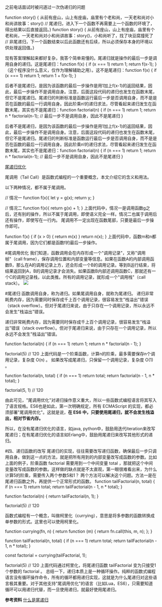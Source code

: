 之前电话面试时被问道过一次伪递归的问题


function story() {    从前有座山，山上有座庙，庙里有个老和尚，一天老和尚对小和尚讲故事：story() // 尾递归，进入下一个函数不再需要上一个函数的环境了，得出结果以后直接返回。}
function story() {    从前有座山，山上有座庙，庙里有个老和尚，一天老和尚对小和尚讲故事：story()，小和尚听了，找了块豆腐撞死了 // 非尾递归，下一个函数结束以后此函数还有后续，所以必须保存本身的环境以供处理返回值。}

现有答案理解起来都好复杂，我答个简单易懂的。尾递归就是操作的最后一步是调用自身的递归。这是尾递归：function f(x) {
   if (x === 1) return 1;
   return f(x-1);
}
（这个程序没什么意义，仅作为理解辅助之用）。这不是尾递归：function f(x) {
   if (x === 1) return 1;
   return 1 + f(x-1);
}

后者不是尾递归，是因为该函数的最后一步操作是用1加上f(x-1)的返回结果，因此，最后一步操作不是调用自身。注意，后面这段代码的递归也发生在函数末尾，但它不是尾递归。尾递归的判断标准是函数运行最后一步是否调用自身，而不是是否在函数的最后一行调用自身。因此阶乘n!的递归求法，尽管看起来递归发生在函数末尾，其实也不是尾递归：function factorial(n) {
   if (n === 1) return 1;
   return n * factorial(n-1); // 最后一步不是调用自身，因此不是尾递归
}

后者不是尾递归，是因为该函数的最后一步操作是用1加上f(x-1)的返回结果，因此，最后一步操作不是调用自身。注意，后面这段代码的递归也发生在函数末尾，但它不是尾递归。尾递归的判断标准是函数运行最后一步是否调用自身，而不是是否在函数的最后一行调用自身。因此阶乘n!的递归求法，尽管看起来递归发生在函数末尾，其实也不是尾递归：function factorial(n) {
   if (n === 1) return 1;
   return n * factorial(n-1); // 最后一步不是调用自身，因此不是尾递归
}

[尾递归优化](http://www.ruanyifeng.com/blog/2015/04/tail-call.html)

尾调用（Tail Call）是函数式编程的一个重要概念，本文介绍它的含义和用法。

以下两种情况，都不属于尾调用。

// 情况一
function f(x){
  let y = g(x);
  return y;
}

// 情况二
function f(x){
  return g(x) + 1;
}
上面代码中，情况一是调用函数g之后，还有别的操作，所以不属于尾调用，即使语义完全一样。情况二也属于调用后还有操作，即使写在一行内。
尾调用不一定出现在函数尾部，只要是最后一步操作即可。

function f(x) {
  if (x > 0) {
    return m(x)
  }
  return n(x);
}
上面代码中，函数m和n都属于尾调用，因为它们都是函数f的最后一步操作。

#尾调用优化
我们知道，函数调用会在内存形成一个"调用记录"，又称"调用帧"（call frame），保存调用位置和内部变量等信息。如果在函数A的内部调用函数B，那么在A的调用记录上方，还会形成一个B的调用记录。等到B运行结束，将结果返回到A，B的调用记录才会消失。如果函数B内部还调用函数C，那就还有一个C的调用记录栈，以此类推。所有的调用记录，就形成一个"调用栈"（call stack）。
![](http://www.ruanyifeng.com/blogimg/asset/2015/bg2015041002.png)

#尾递归
函数调用自身，称为递归。如果尾调用自身，就称为尾递归。
递归非常耗费内存，因为需要同时保存成千上百个调用记录，很容易发生"栈溢出"错误（stack overflow）。但对于尾递归来说，由于只存在一个调用记录，所以永远不会发生"栈溢出"错误。

递归非常耗费内存，因为需要同时保存成千上百个调用记录，很容易发生"栈溢出"错误（stack overflow）。但对于尾递归来说，由于只存在一个调用记录，所以永远不会发生"栈溢出"错误。

function factorial(n) {
  if (n === 1) return 1;
  return n * factorial(n - 1);
}

factorial(5) // 120
上面代码是一个阶乘函数，计算n的阶乘，最多需要保存n个调用记录，复杂度 O(n) 。
如果改写成尾递归，只保留一个调用记录，复杂度 O(1) 。

function factorial(n, total) {
  if (n === 1) return total;
  return factorial(n - 1, n * total);
}

factorial(5, 1) // 120

由此可见，"尾调用优化"对递归操作意义重大，所以一些函数式编程语言将其写入了语言规格。ES6也是如此，第一次明确规定，所有 ECMAScript 的实现，都必须部署"尾调用优化"。这就是说，**在 ES6 中，只要使用尾递归，就不会发生栈溢出，相对节省内存。** 


<remark>所以，在没有尾递归优化的语言，如java, python中，鼓励用迭代iteration来改写尾递归；在有尾递归优化的语言如Erlang中，鼓励用尾递归来改写其他形式的递归。</remark>


#四、递归函数的改写
尾递归的实现，往往需要改写递归函数，确保最后一步只调用自身。做到这一点的方法，就是把所有用到的内部变量改写成函数的参数。比如上面的例子，阶乘函数 factorial 需要用到一个中间变量 total ，那就把这个中间变量改写成函数的参数。这样做的缺点就是不太直观，第一眼很难看出来，为什么计算5的阶乘，需要传入两个参数5和1？
两个方法可以解决这个问题。方法一是在尾递归函数之外，再提供一个正常形式的函数。
function tailFactorial(n, total) {
  if (n === 1) return total;
  return tailFactorial(n - 1, n * total);
}

function factorial(n) {
  return tailFactorial(n, 1);
}

factorial(5) // 120

函数式编程有一个概念，叫做柯里化（currying），意思是将多参数的函数转换成单参数的形式。这里也可以使用柯里化。

function currying(fn, n) {
  return function (m) {
    return fn.call(this, m, n);
  };
}

function tailFactorial(n, total) {
  if (n === 1) return total;
  return tailFactorial(n - 1, n * total);
}

const factorial = currying(tailFactorial, 1);

factorial(5) // 120
上面代码通过柯里化，将尾递归函数 tailFactorial 变为只接受1个参数的 factorial 。
总结一下，递归本质上是一种循环操作。纯粹的函数式编程语言没有循环操作命令，所有的循环都用递归实现，这就是为什么尾递归对这些语言极其重要。对于其他支持"尾调用优化"的语言（比如Lua，ES6），只需要知道循环可以用递归代替，而一旦使用递归，就最好使用尾递归。

**参考资料**
[什么是尾递归](https://www.zhihu.com/question/20761771/answer/23254340)




